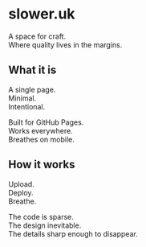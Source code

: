 # slower.uk

A space for craft.  
Where quality lives in the margins.

## What it is

A single page.  
Minimal.  
Intentional.

Built for GitHub Pages.  
Works everywhere.  
Breathes on mobile.

## How it works

Upload.  
Deploy.  
Breathe.

The code is sparse.  
The design inevitable.  
The details sharp enough to disappear.

